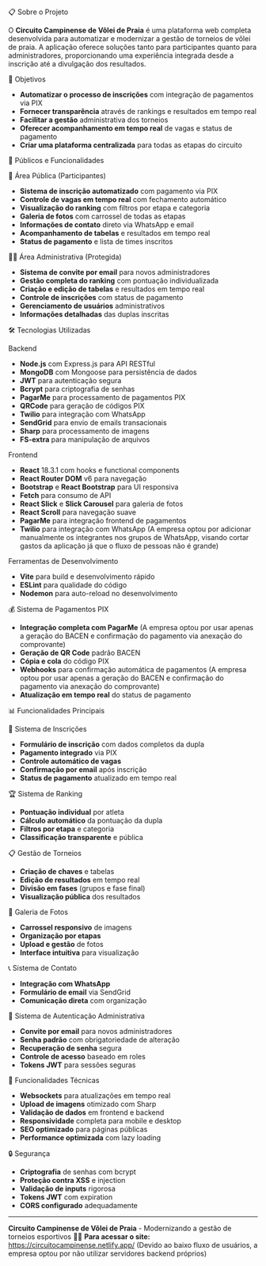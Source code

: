 📋 Sobre o Projeto

O **Circuito Campinense de Vôlei de Praia** é uma plataforma web completa desenvolvida para automatizar e modernizar a gestão de torneios de vôlei de praia. A aplicação oferece soluções tanto para participantes quanto para administradores, proporcionando uma experiência integrada desde a inscrição até a divulgação dos resultados.

🎯 Objetivos

- **Automatizar o processo de inscrições** com integração de pagamentos via PIX
- **Fornecer transparência** através de rankings e resultados em tempo real
- **Facilitar a gestão** administrativa dos torneios
- **Oferecer acompanhamento em tempo real** de vagas e status de pagamento
- **Criar uma plataforma centralizada** para todas as etapas do circuito

👥 Públicos e Funcionalidades

🏐 Área Pública (Participantes)
- **Sistema de inscrição automatizado** com pagamento via PIX
- **Controle de vagas em tempo real** com fechamento automático
- **Visualização do ranking** com filtros por etapa e categoria
- **Galeria de fotos** com carrossel de todas as etapas
- **Informações de contato** direto via WhatsApp e email
- **Acompanhamento de tabelas** e resultados em tempo real
- **Status de pagamento** e lista de times inscritos

👨‍💼 Área Administrativa (Protegida)
- **Sistema de convite por email** para novos administradores
- **Gestão completa do ranking** com pontuação individualizada
- **Criação e edição de tabelas** e resultados em tempo real
- **Controle de inscrições** com status de pagamento
- **Gerenciamento de usuários** administrativos
- **Informações detalhadas** das duplas inscritas

🛠️ Tecnologias Utilizadas

Backend
- **Node.js** com Express.js para API RESTful
- **MongoDB** com Mongoose para persistência de dados
- **JWT** para autenticação segura
- **Bcrypt** para criptografia de senhas
- **PagarMe** para processamento de pagamentos PIX
- **QRCode** para geração de códigos PIX
- **Twilio** para integração com WhatsApp
- **SendGrid** para envio de emails transacionais
- **Sharp** para processamento de imagens
- **FS-extra** para manipulação de arquivos

Frontend
- **React** 18.3.1 com hooks e functional components
- **React Router DOM** v6 para navegação
- **Bootstrap** e **React Bootstrap** para UI responsiva
- **Fetch** para consumo de API
- **React Slick** e **Slick Carousel** para galeria de fotos
- **React Scroll** para navegação suave
- **PagarMe** para integração frontend de pagamentos
- **Twilio** para integração com WhatsApp (A empresa optou por adicionar manualmente os integrantes nos grupos de WhatsApp, visando cortar gastos da aplicação já que o fluxo de pessoas não é grande)

Ferramentas de Desenvolvimento
- **Vite** para build e desenvolvimento rápido
- **ESLint** para qualidade do código
- **Nodemon** para auto-reload no desenvolvimento

💰 Sistema de Pagamentos PIX

- **Integração completa com PagarMe** (A empresa optou por usar apenas a geração do BACEN e confirmação do pagamento via anexação do comprovante)
- **Geração de QR Code** padrão BACEN
- **Cópia e cola** do código PIX
- **Webhooks** para confirmação automática de pagamentos (A empresa optou por usar apenas a geração do BACEN e confirmação do pagamento via anexação do comprovante)
- **Atualização em tempo real** do status de pagamento

📊 Funcionalidades Principais

🎯 Sistema de Inscrições
- **Formulário de inscrição** com dados completos da dupla
- **Pagamento integrado** via PIX
- **Controle automático de vagas**
- **Confirmação por email** após inscrição
- **Status de pagamento** atualizado em tempo real

🏆 Sistema de Ranking
- **Pontuação individual** por atleta
- **Cálculo automático** da pontuação da dupla
- **Filtros por etapa** e categoria
- **Classificação transparente** e pública

📋 Gestão de Torneios
- **Criação de chaves** e tabelas
- **Edição de resultados** em tempo real
- **Divisão em fases** (grupos e fase final)
- **Visualização pública** dos resultados

📸 Galeria de Fotos
- **Carrossel responsivo** de imagens
- **Organização por etapas**
- **Upload e gestão** de fotos
- **Interface intuitiva** para visualização

📞 Sistema de Contato
- **Integração com WhatsApp**
- **Formulário de email** via SendGrid
- **Comunicação direta** com organização

🔐 Sistema de Autenticação Administrativa

- **Convite por email** para novos administradores
- **Senha padrão** com obrigatoriedade de alteração
- **Recuperação de senha** segura
- **Controle de acesso** baseado em roles
- **Tokens JWT** para sessões seguras

🚀 Funcionalidades Técnicas

- **Websockets** para atualizações em tempo real
- **Upload de imagens** otimizado com Sharp
- **Validação de dados** em frontend e backend
- **Responsividade** completa para mobile e desktop
- **SEO optimizado** para páginas públicas
- **Performance optimizada** com lazy loading

🔒 Segurança

- **Criptografia** de senhas com bcrypt
- **Proteção contra XSS** e injection
- **Validação de inputs** rigorosa
- **Tokens JWT** com expiration
- **CORS configurado** adequadamente

---

**Circuito Campinense de Vôlei de Praia** - Modernizando a gestão de torneios esportivos 🏐✨
**Para acessar o site:** https://circuitocampinense.netlify.app/ (Devido ao baixo fluxo de usuários, a empresa optou por não utilizar servidores backend próprios)
